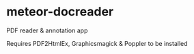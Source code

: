 meteor-docreader
================

PDF reader & annotation app

Requires PDF2HtmlEx, Graphicsmagick & Poppler to be installed
